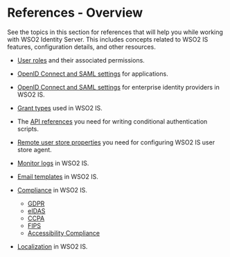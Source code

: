 # References - Overview

See the topics in this section for references that will help you while working with WSO2 Identity Server. This includes concepts related to WSO2 IS features, configuration details, and other resources.

- [User roles]({{base_path}}/references/user-management/user-roles/) and their associated permissions.

- [OpenID Connect and SAML settings]({{base_path}}/references/app-settings/) for applications.

- [OpenID Connect and SAML settings]({{base_path}}/references/idp-settings/) for enterprise identity providers in WSO2 IS.

- [Grant types]({{base_path}}/references/grant-types/) used in WSO2 IS.

- The [API references]({{base_path}}/references/conditional-auth/api-reference/) you need for writing conditional authentication scripts.

- [Remote user store properties]({{base_path}}/references/remote-user-store/remote-user-store-properties/) you need for configuring WSO2 IS user store agent.

- [Monitor logs]({{base_path}}/references/application-logs/) in WSO2 IS.

- [Email templates]({{base_path}}/references/email-templates/) in WSO2 IS.

- [Compliance]({{base_path}}/references/compliance) in WSO2 IS.

    - [GDPR]({{base_path}}/references/compliance/gdpr)
    - [eIDAS]({{base_path}}/references/compliance/eidas)
    - [CCPA]({{base_path}}/references/compliance/ccpa)
    - [FIPS]({{base_path}}/references/compliance/fips)
    - [Accessibility Compliance]({{base_path}}/references/compliance/accessibility)

- [Localization]({{base_path}}/references/localization/) in WSO2 IS.